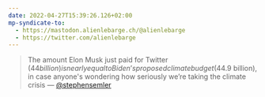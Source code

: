 ```yaml
---
date: 2022-04-27T15:39:26.126+02:00
mp-syndicate-to:
  - https://mastodon.alienlebarge.ch/@alienlebarge
  - https://twitter.com/alienlebarge
---
```

> The amount Elon Musk just paid for Twitter ($44 billion) is nearly equal to Biden’s proposed climate budget ($44.9 billion), in case anyone's wondering how seriously we’re taking the climate crisis
> — [@stephensemler](https://twitter.com/stephensemler/status/1518972397277396992)
